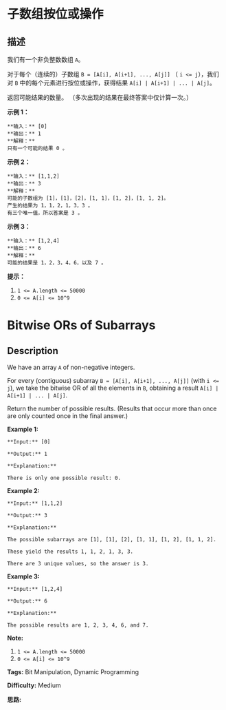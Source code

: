 # 子数组按位或操作

## 描述

我们有一个非负整数数组 `A`。

对于每个（连续的）子数组 `B = [A[i], A[i+1], ..., A[j]]` （ `i <= j`），我们对 `B` 中的每个元素进行按位或操作，获得结果 `A[i] | A[i+1] | ... | A[j]`。

返回可能结果的数量。 （多次出现的结果在最终答案中仅计算一次。）



**示例 1：**

    
    
    **输入：** [0]
    **输出：** 1
    **解释：**
    只有一个可能的结果 0 。
    

**示例 2：**

    
    
    **输入：** [1,1,2]
    **输出：** 3
    **解释：**
    可能的子数组为 [1]，[1]，[2]，[1, 1]，[1, 2]，[1, 1, 2]。
    产生的结果为 1，1，2，1，3，3 。
    有三个唯一值，所以答案是 3 。
    

**示例  3：**

    
    
    **输入：** [1,2,4]
    **输出：** 6
    **解释：**
    可能的结果是 1，2，3，4，6，以及 7 。
    



**提示：**

  1. `1 <= A.length <= 50000`
  2. `0 <= A[i] <= 10^9`



# Bitwise ORs of Subarrays

## Description



We have an array `A` of non-negative integers.

For every (contiguous) subarray `B = [A[i], A[i+1], ..., A[j]]` (with `i <= j`), we take the bitwise OR of all the elements in `B`, obtaining a result `A[i] | A[i+1] | ... | A[j]`.

Return the number of possible results.  (Results that occur more than once are only counted once in the final answer.)



**Example 1:**

    
    
    **Input:** [0]
    **Output:** 1
    **Explanation:**
    There is only one possible result: 0.
    

**Example 2:**

    
    
    **Input:** [1,1,2]
    **Output:** 3
    **Explanation:**
    The possible subarrays are [1], [1], [2], [1, 1], [1, 2], [1, 1, 2].
    These yield the results 1, 1, 2, 1, 3, 3.
    There are 3 unique values, so the answer is 3.
    

**Example 3:**

    
    
    **Input:** [1,2,4]
    **Output:** 6
    **Explanation:**
    The possible results are 1, 2, 3, 4, 6, and 7.
    



**Note:**

  1. `1 <= A.length <= 50000`
  2. `0 <= A[i] <= 10^9`


**Tags:** Bit Manipulation, Dynamic Programming

**Difficulty:** Medium

**思路:**
